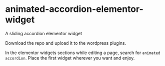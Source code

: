 # animated-accordion-elementor-widget
A sliding accordion elementor widget

Download the repo and upload it to the wordpress plugins. 

In the elementor widgets sections while editing a page, search for `animated accordion`. Place the first widget wherever you want and enjoy. 
